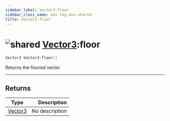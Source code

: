 ```yaml
---
sidebar_label: Vector3:floor
sidebar_class_name: env-tag env-shared
title: Vector3:floor
---
```


# <img src='/img/wiki/shared.png' alt='shared' data-tag='env-tag' /> [Vector3](../vector3/README.md):floor

```lua
Vector3 Vector3:floor()
```

Returns the floored vector<br/>

-----------------
## Returns

| Type   | Description |
| ------ | ----------: |
| [Vector3](../vector3/README.md) | No description |
